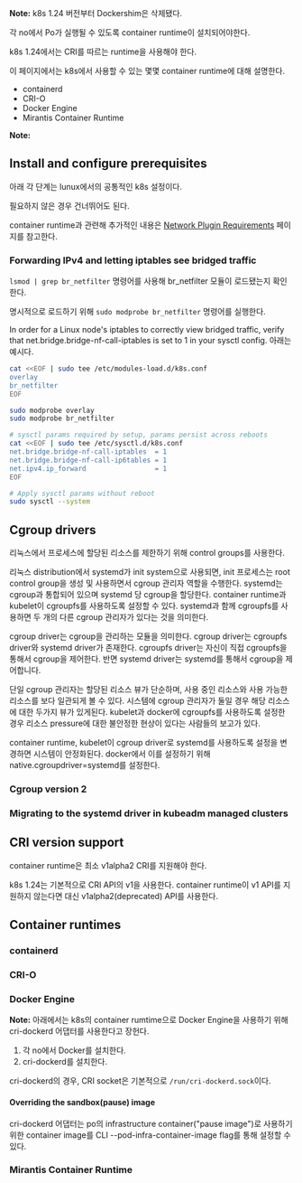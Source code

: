 **Note:** k8s 1.24 버전부터 Dockershim은 삭제됐다.

각 no에서 Po가 실행될 수 있도록 container runtime이 설치되어야한다.

k8s 1.24에서는 CRI를 따르는 runtime을 사용해야 한다.

이 페이지에서는 k8s에서 사용할 수 있는 몇몇 container runtime에 대해 설명한다.

- containerd
- CRI-O
- Docker Engine
- Mirantis Container Runtime

**Note:**

## Install and configure prerequisites
아래 각 단계는 lunux에서의 공통적인 k8s 설정이다.

필요하지 않은 경우 건너뛰어도 된다.

container runtime과 관련해 추가적인 내용은 [Network Plugin Requirements](https://v1-24.docs.kubernetes.io/docs/concepts/extend-kubernetes/compute-storage-net/network-plugins/#network-plugin-requirements) 페이지를 참고한다.

### Forwarding IPv4 and letting iptables see bridged traffic
`lsmod | grep br_netfilter` 명령어를 사용해 br_netfilter 모듈이 로드됐는지 확인한다.

명시적으로 로드하기 위해 `sudo modprobe br_netfilter` 명령어를 실행한다.

In order for a Linux node's iptables to correctly view bridged traffic, verify that net.bridge.bridge-nf-call-iptables is set to 1 in your sysctl config. 아래는 예시다.

``` bash
cat <<EOF | sudo tee /etc/modules-load.d/k8s.conf
overlay
br_netfilter
EOF

sudo modprobe overlay
sudo modprobe br_netfilter

# sysctl params required by setup, params persist across reboots
cat <<EOF | sudo tee /etc/sysctl.d/k8s.conf
net.bridge.bridge-nf-call-iptables  = 1
net.bridge.bridge-nf-call-ip6tables = 1
net.ipv4.ip_forward                 = 1
EOF

# Apply sysctl params without reboot
sudo sysctl --system
```

## Cgroup drivers
리눅스에서 프로세스에 할당된 리소스를 제한하기 위해 control groups를 사용한다.

리눅스 distribution에서 systemd가 init system으로 사용되면, init 프로세스는 root control group을 생성 및 사용하면서 cgroup 관리자 역할을 수행한다. systemd는 cgroup과 통합되어 있으며 systemd 당 cgroup을 할당한다. container runtime과 kubelet이 cgroupfs를 사용하도록 설정할 수 있다. systemd과 함께 cgroupfs를 사용하면 두 개의 다른 cgroup 관리자가 있다는 것을 의미한다.

cgroup driver는 cgroup을 관리하는 모듈을 의미한다. cgroup driver는 cgroupfs driver와 systemd driver가 존재한다. cgroupfs driver는 자신이 직접 cgroupfs을 통해서 cgroup을 제어한다. 반면 systemd driver는 systemd를 통해서 cgroup을 제어합니다.

단일 cgroup 관리자는 할당된 리소스 뷰가 단순하며, 사용 중인 리소스와 사용 가능한 리소스를 보다 일관되게 볼 수 있다. 시스템에 cgroup 관리자가 둘일 경우 해당 리소스에 대한 두가지 뷰가 있게된다. kubelet과 docker에 cgroupfs를 사용하도록 설정한 경우 리소스 pressure에 대한 불안정한 현상이 있다는 사람들의 보고가 있다.

container runtime, kubelet이 cgroup driver로 systemd를 사용하도록 설정을 변경하면 시스템이 안정화된다. docker에서 이를 설정하기 위해 native.cgroupdriver=systemd를 설정한다.

### Cgroup version 2

### Migrating to the systemd driver in kubeadm managed clusters

## CRI version support
container runtime은 최소 v1alpha2 CRI를 지원해야 한다.

k8s 1.24는 기본적으로 CRI API의 v1을 사용한다. container runtime이 v1 API를 지원하지 않는다면 대신 v1alpha2(deprecated) API를 사용한다.

## Container runtimes

### containerd

### CRI-O

### Docker Engine
**Note:** 아래에서는 k8s의 container rumtime으로 Docker Engine을 사용하기 위해 cri-dockerd 어댑터를 사용한다고 장헌다.

1. 각 no에서 Docker를 설치한다.
2. cri-dockerd를 설치한다.

cri-dockerd의 경우, CRI socket은 기본적으로 `/run/cri-dockerd.sock`이다.

#### Overriding the sandbox(pause) image
cri-dockerd 어댑터는 po의 infrastructure container("pause image")로 사용하기 위한 container image를 CLI --pod-infra-container-image flag를 통해 설정할 수 있다. 

### Mirantis Container Runtime